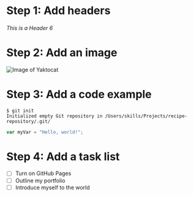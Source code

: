 # Step 1: Add headers
###### This is a Header 6

# Step 2: Add an image
![Image of Yaktocat](https://octodex.github.com/images/yaktocat.png)

# Step 3: Add a code example
```
$ git init
Initialized empty Git repository in /Users/skills/Projects/recipe-repository/.git/
```

``` javascript
var myVar = "Hello, world!";
```
# Step 4: Add a task list
- [ ] Turn on GitHub Pages
- [ ] Outline my portfolio
- [ ] Introduce myself to the world

